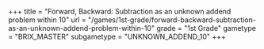 +++
title = "Forward, Backward: Subtraction as an unknown addend problem within 10"
url = "/games/1st-grade/forward-backward-subtraction-as-an-unknown-addend-problem-within-10"
grade = "1st Grade"
gametype = "BRIX_MASTER"
subgametype = "UNKNOWN_ADDEND_10"
+++